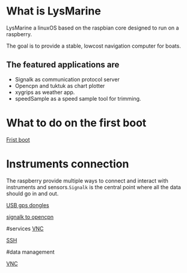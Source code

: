 
# What is LysMarine
LysMarine a linuxOS based on the raspbian core designed to run on a raspberry.

The goal is to provide a stable, lowcost navigation computer for boats.


## The featured applications are
 - Signalk as communication protocol server
 - Opencpn and tuktuk as chart plotter
 - xygrips as weather app.
 - speedSample as a speed sample tool for trimming.


# What to do on the first boot
  [Frist boot](doc/userdoc/firstboot.md)


# Instruments connection
The raspberry provide multiple ways to connect and interact with instruments and sensors.`Signalk` is the central point where all the data should go in and out.

[ USB gps dongles ](doc/userdoc/usbgps.md)

[ signalk to opencpn ](doc/userdoc/signalktoopencpn.md)



#services
[ VNC ](doc/userdoc/vnc.md)

[ SSH ](doc/userdoc/ssh.md)

#data management

[ VNC ](doc/userdoc/charts.md)
